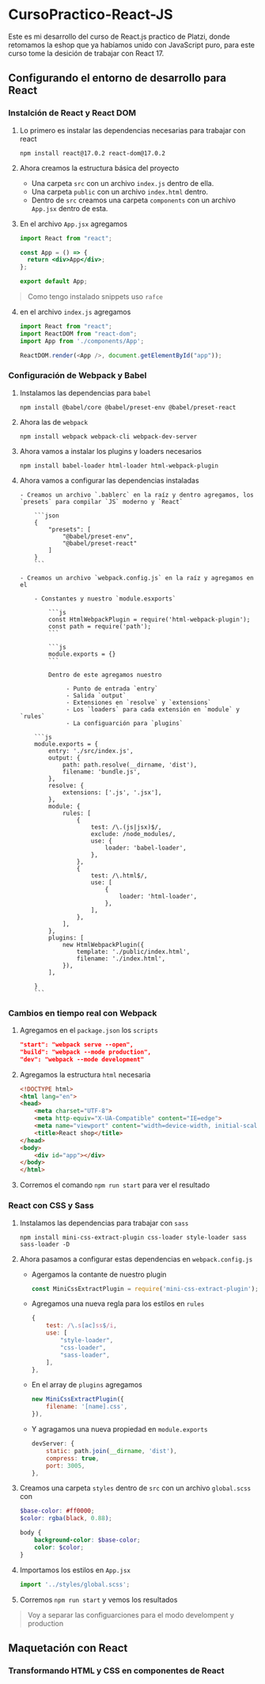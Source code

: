 # CursoPractico-React-JS

Este es mi desarrollo del curso de React.js practico de Platzi, donde retomamos la eshop que ya habíamos unido con JavaScript puro, para este curso tome la desición de trabajar con React 17.

## Configurando el entorno de desarrollo para React

### Instalción de React y React DOM

1. Lo primero es instalar las dependencias necesarias para trabajar con react

   ```npm
   npm install react@17.0.2 react-dom@17.0.2
   ```

2. Ahora creamos la estructura básica del proyecto

   - Una carpeta `src` con un archivo `index.js` dentro de ella.
   - Una carpeta `public` con un archivo `index.html` dentro.
   - Dentro de `src` creamos una carpeta `components` con un archivo
     `App.jsx` dentro de esta.

3. En el archivo `App.jsx` agregamos

   ```jsx
   import React from "react";

   const App = () => {
     return <div>App</div>;
   };

   export default App;
   ```

> Como tengo instalado snippets uso `rafce`

4. en el archivo `index.js` agregamos

   ```js
   import React from "react";
   import ReactDOM from "react-dom";
   import App from './components/App';

   ReactDOM.render(<App />, document.getElementById("app"));
   ```

### Configuración de Webpack y Babel

1.  Instalamos las dependencias para `babel`

    ```npm
    npm install @babel/core @babel/preset-env @babel/preset-react
    ```

2.  Ahora las de `webpack`

    ```npm
    npm install webpack webpack-cli webpack-dev-server
    ```

3.  Ahora vamos a instalar los plugins y loaders necesarios

    ```npm
    npm install babel-loader html-loader html-webpack-plugin
    ```

4.  Ahora vamos a configurar las dependencias instaladas

        - Creamos un archivo `.bablerc` en la raíz y dentro agregamos, los
        `presets` para compilar `JS` moderno y `React`

            ```json
            {
                "presets": [
                    "@babel/preset-env",
                    "@babel/preset-react"
                ]
            }
            ```

        - Creamos un archivo `webpack.config.js` en la raíz y agregamos en el

            - Constantes y nuestro `module.esxports`

                ```js
                const HtmlWebpackPlugin = require('html-webpack-plugin');
                const path = require('path');
                ```

                ```js
                module.exports = {}
                ```

                Dentro de este agregamos nuestro

                     - Punto de entrada `entry`
                     - Salida `output`
                     - Extensiones en `resolve` y `extensions`
                     - Los `loaders` para cada extensión en `module` y `rules`
                     - La configuarción para `plugins`

            ```js
            module.exports = {
                entry: './src/index.js',
                output: {
                    path: path.resolve(__dirname, 'dist'),
                    filename: 'bundle.js',
                },
                resolve: {
                    extensions: ['.js', '.jsx'],
                },
                module: {
                    rules: [
                        {
                            test: /\.(js|jsx)$/,
                            exclude: /node_modules/,
                            use: {
                                loader: 'babel-loader',
                            },
                        },
                        {
                            test: /\.html$/,
                            use: [
                                {
                                    loader: 'html-loader',
                                },
                            ],
                        },
                    ],
                },
                plugins: [
                    new HtmlWebpackPlugin({
                        template: './public/index.html',
                        filename: './index.html',
                    }),
                ],

            }
            ```

### Cambios en tiempo real con Webpack

1. Agregamos en el `package.json` los `scripts`

    ```json
    "start": "webpack serve --open",
    "build": "webpack --mode production",
    "dev": "webpack --mode development"
    ```

2. Agregamos la estructura `html` necesaria

    ```html
    <!DOCTYPE html>
    <html lang="en">
    <head>
        <meta charset="UTF-8">
        <meta http-equiv="X-UA-Compatible" content="IE=edge">
        <meta name="viewport" content="width=device-width, initial-scale=1.0">
        <title>React shop</title>
    </head>
    <body>
        <div id="app"></div>
    </body>
    </html>
    ```

3. Corremos el comando `npm run start` para ver el resultado

### React con CSS y Sass

1. Instalamos las dependencias para trabajar con `sass`

    ```npm
    npm install mini-css-extract-plugin css-loader style-loader sass sass-loader -D
    ```

2. Ahora pasamos a configurar estas dependencias en `webpack.config.js`

    - Agergamos la contante de nuestro plugin

        ```js
        const MiniCssExtractPlugin = require('mini-css-extract-plugin');
        ```
    
    - Agregamos una nueva regla para los estilos en `rules`

        ```js
        {
            test: /\.s[ac]ss$/i,
            use: [
                "style-loader",
                "css-loader",
                "sass-loader",
            ],
        },
        ```
    
    - En el array de `plugins` agregamos

        ```js
        new MiniCssExtractPlugin({
            filename: '[name].css',
        }),
        ```
    
    - Y agragamos una nueva propiedad en `module.exports`

        ```js
        devServer: {
            static: path.join(__dirname, 'dist'),
            compress: true,
            port: 3005,
        },
        ```
3. Creamos una carpeta `styles` dentro de `src` con un archivo `global.scss` con

    ```scss
    $base-color: #ff0000;
    $color: rgba(black, 0.88);

    body {
        background-color: $base-color;
        color: $color;
    }
    ```

4. Importamos los estilos en `App.jsx`

    ```jsx
    import '../styles/global.scss';
    ```

5. Corremos `npm run start` y vemos los resultados

> Voy a separar las configuarciones para el modo develompent y production

## Maquetación con React

### Transformando HTML y CSS en componentes de React